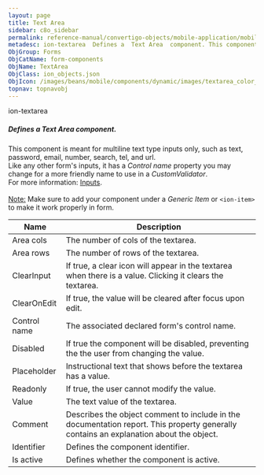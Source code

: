 ```yaml
---
layout: page
title: Text Area
sidebar: c8o_sidebar
permalink: reference-manual/convertigo-objects/mobile-application/mobile-components/form-components/text-area/
metadesc: ion-textarea  Defines a  Text Area  component. This component is meant for multiline text type inputs only, such as text, password, email, number, sea
ObjGroup: Forms
ObjCatName: form-components
ObjName: TextArea
ObjClass: ion_objects.json
ObjIcon: /images/beans/mobile/components/dynamic/images/textarea_color_32x32.png
topnav: topnavobj
---
```

ion-textarea<br/>

##### Defines a <i>Text Area</i> component.<br/>
This component is meant for multiline text type inputs only, such as text, password, email, number, search, tel, and url.<br/>
Like any other form's inputs, it has a <i>Control name</i> property you may change for a more friendly name to use in a <i>CustomValidator</i>.<br/>
 For more information: <a href='https://ionicframework.com/docs/v3/components/#inputs'>Inputs</a>.<br/>
<br/>
<span class='orangetwinsoft'><u>Note:</u></span> Make sure to add your component under a <i>Generic Item</i> or <code>&lt;ion-item&gt;</code> to make it work properly in form.

Name | Description 
--- | ---
Area cols | The number of cols of the textarea.
Area rows | The number of rows of the textarea.
ClearInput | If true, a clear icon will appear in the textarea when there is a value. Clicking it clears the textarea.
ClearOnEdit | If true, the value will be cleared after focus upon edit.
Control name | The associated declared form's control name.
Disabled | If true the component will be disabled, preventing the the user from changing the value.
Placeholder | Instructional text that shows before the textarea has a value.
Readonly | If true, the user cannot modify the value.
Value | The text value of the textarea.
Comment | Describes the object comment to include in the documentation report.  This property generally contains an explanation about the object. 
Identifier | Defines the component identifier.  
Is active | Defines whether the component is active. 


